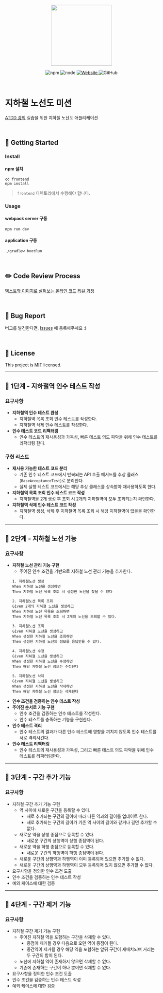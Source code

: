 <p align="center">
    <img width="200px;" src="https://raw.githubusercontent.com/woowacourse/atdd-subway-admin-frontend/master/images/main_logo.png"/>
</p>
<p align="center">
  <img alt="npm" src="https://img.shields.io/badge/npm-6.14.15-blue">
  <img alt="node" src="https://img.shields.io/badge/node-14.18.2-blue">
  <a href="https://edu.nextstep.camp/c/R89PYi5H" alt="nextstep atdd">
    <img alt="Website" src="https://img.shields.io/website?url=https%3A%2F%2Fedu.nextstep.camp%2Fc%2FR89PYi5H">
  </a>
  <img alt="GitHub" src="https://img.shields.io/github/license/next-step/atdd-subway-admin">
</p>

<br>

# 지하철 노선도 미션
[ATDD 강의](https://edu.nextstep.camp/c/R89PYi5H) 실습을 위한 지하철 노선도 애플리케이션

<br>

## 🚀 Getting Started

### Install
#### npm 설치
```
cd frontend
npm install
```
> `frontend` 디렉토리에서 수행해야 합니다.

### Usage
#### webpack server 구동
```
npm run dev
```
#### application 구동
```
./gradlew bootRun
```
<br>

## ✏️ Code Review Process
[텍스트와 이미지로 살펴보는 온라인 코드 리뷰 과정](https://github.com/next-step/nextstep-docs/tree/master/codereview)

<br>

## 🐞 Bug Report

버그를 발견한다면, [Issues](https://github.com/next-step/atdd-subway-admin/issues) 에 등록해주세요 :)

<br>

## 📝 License

This project is [MIT](https://github.com/next-step/atdd-subway-admin/blob/master/LICENSE.md) licensed.

 * * *

## 🚀 1단계 - 지하철역 인수 테스트 작성

### 요구사항
* **지하철역 인수 테스트 완성**
  * 지하철역 목록 조회 인수 테스트를 작성한다.
  * 지하철역 삭제 인수 테스트를 작성한다.
* **인수 테스트 코드 리팩터링**
  * 인수 테스트의 재사용성과 가독성, 빠른 테스트 의도 파악을 위해 인수 테스트를 리팩터링 한다.

### 구현 리스트
* **재사용 가능한 테스트 코드 분리**
  * 기존 인수 테스트 코드에서 반복되는 API 호출 메서드를 추상 클래스(`BaseAcceptanceTest`)로 분리한다.
  * 실제 실행 테스트 코드에서는 해당 추상 클래스를 상속받아 재사용하도록 한다.
* **지하철역 목록 조회 인수 테스트 코드 작성**
  * 지하철역을 2개 생성 후 조회 시 2개의 지하철역이 모두 조회되는지 확인한다.
* **지하철역 삭제 인수 테스트 코드 작성**
  * 지하철역 생성, 삭제 후 지하철역 목록 조회 시 해당 지하철역이 없을을 확인한다.

 * * *

## 🚀 2단계 - 지하철 노선 기능

### 요구사항
* **지하철 노선 관리 기능 구현**
  * 주어진 인수 조건을 기반으로 지하철 노선 관리 기능을 추가한다.
  ```
  1. 지하철노선 생성
  When 지하철 노선을 생성하면
  Then 지하철 노선 목록 조회 시 생성한 노선을 찾을 수 있다
  ```
  ```
  2. 지하철노선 목록 조회
  Given 2개의 지하철 노선을 생성하고
  When 지하철 노선 목록을 조회하면
  Then 지하철 노선 목록 조회 시 2개의 노선을 조회할 수 있다.
  ```
  ```
  3. 지하철노선 조회
  Given 지하철 노선을 생성하고
  When 생성한 지하철 노선을 조회하면
  Then 생성한 지하철 노선의 정보를 응답받을 수 있다.
  ```
  ```
  4. 지하철노선 수정
  Given 지하철 노선을 생성하고
  When 생성한 지하철 노선을 수정하면
  Then 해당 지하철 노선 정보는 수정된다
  ```
  ```
  5. 지하철노선 삭제
  Given 지하철 노선을 생성하고
  When 생성한 지하철 노선을 삭제하면
  Then 해당 지하철 노선 정보는 삭제된다
  ```
* **인수 조건을 검증하는 인수 테스트 작성**
* **주어진 순서로 기능 구현**
  * 인수 조건을 검증하는 인수 테스트를 작성한다.
  * 인수 테스트를 충족하는 기능을 구현한다.
* **인수 테스트 격리**
  * 인수 테스트의 결과가 다른 인수 테스트에 영향을 끼치지 않도록 인수 테스트를 서로 격리시킨다.
* **인수 테스트 리팩터링**
  * 인수 테스트의 재사용성과 가독성, 그리고 빠른 테스트 의도 파악을 위해 인수 테스트를 리팩터링한다.

 * * *

## 🚀 3단계 - 구간 추가 기능

### 요구사항
* 지하철 구간 추가 기능 구현
  * 역 사이에 새로운 구간을 등록할 수 있다.
    * 새로 추가되는 구간의 길이에 따라 다른 역과의 길이를 업데이트 한다. 
    * 새로 추가되는 구간의 길이가 기존 역 사이의 길이와 같거나 길면 추가할 수 없다.
  * 새로운 역을 상행 종점으로 등록할 수 있다.
    * 새로운 구간의 상행역이 상행 종점역이 된다.
  * 새로운 역을 하행 종점으로 등록할 수 있다.
    * 새로운 구간의 하행역이 하행 종점역이 된다.
  * 새로운 구간의 상행역과 하행역이 이미 등록되어 있으면 추가할 수 없다.
  * 새로운 구간의 상행역과 하행역이 모두 등록되어 있지 않으면 추가할 수 없다.
* 요구사항을 정의한 인수 조건 도출
* 인수 조건을 검증하는 인수 테스트 작성
* 예외 케이스에 대한 검증

* * *

## 🚀 4단계 - 구간 제거 기능

### 요구사항
* 지하철 구간 제거 기능 구현
  * 주어진 지하철 역을 포함하는 구간을 삭제할 수 있다.
    * 종점이 제거될 경우 다음으로 오던 역이 종점이 된다.
    * 중간역이 제거될 경우 해당 역을 포함하는 앞뒤 구간이 재배치되며 거리는 두 구간의 합이 된다. 
  * 노선에 지하철 역이 존재하지 않으면 삭제할 수 없다.
  * 기존에 존재하는 구간이 하나 뿐이면 삭제할 수 없다.
* 요구사항을 정의한 인수 조건 도출
* 인수 조건을 검증하는 인수 테스트 작성
* 예외 케이스에 대한 검증
